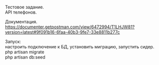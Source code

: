 
Тестовое задание. <br> 
API телефонов.

Документация. <br>
https://documenter.getpostman.com/view/6472994/T1LHJW81?version=latest#9f091b16-6faa-40b3-9fe7-33e8811b277c

Запуск: <br>
настроить подключение к БД, установить миграцию, запустить сидер.<br>
php artisan migrate <br>
php artisan db:seed <br>
